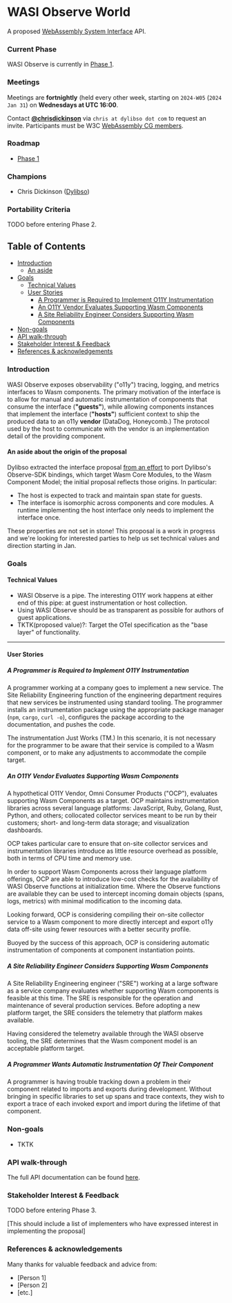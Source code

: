 # WASI Observe World

A proposed [WebAssembly System Interface](https://github.com/WebAssembly/WASI) API.

### Current Phase

WASI Observe is currently in [Phase 1].

[Phase 1]: https://github.com/WebAssembly/WASI/blob/42fe2a3ca159011b23099c3d10b5b1d9aff2140e/docs/Proposals.md#phase-1---feature-proposal-cg

### Meetings

Meetings are **fortnightly** (held every other week, starting on `2024-W05`
(`2024 Jan 31`) on **Wednesdays at UTC 16:00**.

Contact [**@chrisdickinson**](https://github.com/chrisdickinson) via `chris at
dylibso dot com` to request an invite. Participants must be W3C [WebAssembly CG
members](https://www.w3.org/community/webassembly/).

### Roadmap

- [Phase 1](./ROADMAP.md)

### Champions

- Chris Dickinson ([Dylibso][dylibso])

[dylibso]: https://dylibso.com/

### Portability Criteria

TODO before entering Phase 2.

## Table of Contents

- [Introduction](#introduction)
    - [An aside](#an-aside-about-the-origin-of-the-proposal)
- [Goals](#goals)
    - [Technical Values](#technical-values)
    - [User Stories](#user-stories)
        - [A Programmer is Required to Implement O11Y Instrumentation](#a-programmer-is-required-to-implement-o11y-instrumentation)
        - [An O11Y Vendor Evaluates Supporting Wasm Components](#an-o11y-vendor-evaluates-supporting-wasm-components)
        - [A Site Reliability Engineer Considers Supporting Wasm Components](#a-site-reliability-engineer-considers-supporting-wasm-components)
- [Non-goals](#non-goals)
- [API walk-through](#api-walk-through)
- [Stakeholder Interest & Feedback](#stakeholder-interest--feedback)
- [References & acknowledgements](#references--acknowledgements)

### Introduction

WASI Observe exposes observability ("o11y") tracing, logging, and metrics
interfaces to Wasm components. The primary motivation of the interface is to
allow for manual and automatic instrumentation of components that consume the
interface (**"guests"**), while allowing components instances that implement
the interface (**"hosts"**) sufficient context to ship the produced data to an
o11y **vendor** (DataDog, Honeycomb.) The protocol used by the host to
communicate with the vendor is an implementation detail of the providing
component.

#### An aside about the origin of the proposal

Dylibso extracted the interface proposal [from an effort][dylibso-pr] to port
Dylibso's Observe-SDK bindings, which target Wasm Core Modules, to the Wasm
Component Model; the initial proposal reflects those origins. In particular:

- The host is expected to track and maintain span state for guests.
- The interface is isomorphic across components and core modules. A runtime
  implementing the host interface only needs to implement the interface once.

These properties are not set in stone! This proposal is a work in progress and
we're looking for interested parties to help us set technical values and direction
starting in Jan.

[dylibso-pr]: https://github.com/dylibso/observe-sdk/pull/128

### Goals

#### Technical Values

- WASI Observe is a pipe. The interesting O11Y work happens at either end of
  this pipe: at guest instrumentation or host collection.
- Using WASI Observe should be as transparent as possible for authors of guest
  applications.
- TKTK(proposed value)?: Target the OTel specification as the "base layer" of functionality.

---

#### User Stories

##### A Programmer is Required to Implement O11Y Instrumentation

A programmer working at a company goes to implement a new service. The Site
Reliability Engineering function of the engineering department requires that
new services be instrumented using standard tooling. The programmer installs an
instrumentation package using the appropriate package manager (`npm`, `cargo`,
`curl -o`), configures the package according to the documentation, and pushes
the code.

The instrumentation Just Works (TM.) In this scenario, it is not necessary for
the programmer to be aware that their service is compiled to a Wasm component,
or to make any adjustments to accommodate the compile target.

##### An O11Y Vendor Evaluates Supporting Wasm Components

A hypothetical O11Y Vendor, Omni Consumer Products ("OCP"), evaluates
supporting Wasm Components as a target. OCP maintains instrumentation libraries
across several language platforms: JavaScript, Ruby, Golang, Rust, Python, and
others; collocated collector services meant to be run by their customers;
short- and long-term data storage; and visualization dashboards.

OCP takes particular care to ensure that on-site collector services and
instrumentation libraries introduce as little resource overhead as possible,
both in terms of CPU time and memory use.

In order to support Wasm Components across their language platform offerings,
OCP are able to introduce low-cost checks for the availability of WASI Observe
functions at initialization time. Where the Observe functions are available
they can be used to intercept incoming domain objects (spans, logs, metrics)
with minimal modification to the incoming data.

Looking forward, OCP is considering compiling their on-site collector service
to a Wasm component to more directly intercept and export o11y data off-site
using fewer resources with a better security profile.

Buoyed by the success of this approach, OCP is considering automatic
instrumentation of components at component instantiation points.

##### A Site Reliability Engineer Considers Supporting Wasm Components

A Site Reliability Engineering engineer ("SRE") working at a large software as
a service company evaluates whether supporting Wasm components is feasible at
this time. The SRE is responsible for the operation and maintenance of several
production services. Before adopting a new platform target, the SRE considers
the telemetry that platform makes available.

Having considered the telemetry available through the WASI observe tooling, the
SRE determines that the Wasm component model is an acceptable platform target.

##### A Programmer Wants Automatic Instrumentation Of Their Component

A programmer is having trouble tracking down a problem in their component related
to imports and exports during development. Without bringing in specific libraries
to set up spans and trace contexts, they wish to export a trace of each invoked
export and import during the lifetime of that component.

### Non-goals

- TKTK

### API walk-through

The full API documentation can be found [here](imports.md).

### Stakeholder Interest & Feedback

TODO before entering Phase 3.

[This should include a list of implementers who have expressed interest in implementing the proposal]

### References & acknowledgements

Many thanks for valuable feedback and advice from:

- [Person 1]
- [Person 2]
- [etc.]
